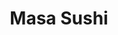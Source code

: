 ---
layout: place
title: "Masa Sushi"
permalink: /texas/dickinson/masa-sushi.html
stateAbbr: TX
stateName: Texas
cityName: Dickinson
place_id: ChIJwfGWvVaCQIYRLdhl9cR4j9A
photos:
  - name: >-
      places/ChIJwfGWvVaCQIYRLdhl9cR4j9A/photos/AUy1YQ2_SGY1hrg6jlJsZL9_ltMX1xaFGoAc4NubeYqGLLOzAFEVB2OyuJh7-BkZXMPj_Pht491ybypkTZmF5aahXSMzDFOqq9m4BXBZfX7V_2-1V9fnrIfLzqG6eWjVPI50qB7fmQIVvf89xGGEBnCRZrA9Zrk2P6FNgZAvcUVFoMjRTCTc9yvsYDbORuZRu-tZcmfTwuGulydTx9K0HvDNApitUfY9rXMMikkBl4CHquCzCsIEB3stAGoQe5tx4krFLeGUrTmUo9S8iT7j6z2axI8SbXHiLUJtHIEBRYyttKwQXw
    widthPx: 2048
    heightPx: 1339
    authorAttributions:
      - displayName: Masa Sushi
        uri: https://maps.google.com/maps/contrib/117471363649043919745
        photoUri: >-
          https://lh3.googleusercontent.com/a-/ALV-UjUAodqD3wDwaRim9V1wkssubnQet76I429L8f1ixLddJPqc3ZH0=s100-p-k-no-mo
    flagContentUri: >-
      https://www.google.com/local/imagery/report/?cb_client=maps_api_places.places_api&image_key=!1e10!2sAF1QipNOvu_OZVcQ8PlNyApEwbxDk9UT6TWkMAqTSU63&hl=en-US
    googleMapsUri: >-
      https://www.google.com/maps/place//data=!3m4!1e2!3m2!1sAF1QipNOvu_OZVcQ8PlNyApEwbxDk9UT6TWkMAqTSU63!2e10!4m2!3m1!1s0x86408256bd96f1c1:0xd08f78c4f565d82d
  - name: >-
      places/ChIJwfGWvVaCQIYRLdhl9cR4j9A/photos/AUy1YQ0lh8RJCOp5ua0SVQC5q_ax1qgEIFALm1EKTPQ3e8kRNQyjVxLN43DJLS3wG781lzpJc7xJ50EHNlB2hODvAtVWsSUjA5CzU-SyfsHItxOmLrRmChoLnkO9xBYxYeSHMIxmA2DQxHxMBhOsqmIUAZuSNdQqyxq1VdEAppGkyO8HwoIr_3CzKI7um257hp1Nf7vgpBNhu5PTjrsCUvkFce9QvaNy-qh-Xck9SnZInoHeNWarpNhY4mx4zxnt1b29iKe7LafqPhlIovucf2vAM9E6xHpLrTGAaZAPtT6Syy4gTmEcoR0UdnoldMSmsofqTAzVRd-7vpBt8vZqwa3sOuzDcFNVYVWPCWPvrikWFLrVV70ZQeAvYoNjB-XUmunSGkUYX0qMUb8UDwgAn4RYcLvkLQMzzrd6saPqsq-VHrBQwJ4X
    widthPx: 2372
    heightPx: 1868
    authorAttributions:
      - displayName: Susan Hickman
        uri: https://maps.google.com/maps/contrib/112919620124393497096
        photoUri: >-
          https://lh3.googleusercontent.com/a-/ALV-UjXxYWD3IIxbEpmsGXqLJVfYtPkkmLRZ2f_BEYcv4ZJxAaSFJhel=s100-p-k-no-mo
    flagContentUri: >-
      https://www.google.com/local/imagery/report/?cb_client=maps_api_places.places_api&image_key=!1e10!2sCIHM0ogKEICAgICvpdTatwE&hl=en-US
    googleMapsUri: >-
      https://www.google.com/maps/place//data=!3m4!1e2!3m2!1sCIHM0ogKEICAgICvpdTatwE!2e10!4m2!3m1!1s0x86408256bd96f1c1:0xd08f78c4f565d82d
  - name: >-
      places/ChIJwfGWvVaCQIYRLdhl9cR4j9A/photos/AUy1YQ3tGM599ocV_D1qUB1MZv575dZaZ_-dI1iJShMs0ncloUbspgVTOnBksAGoSHv_eWeCsz7hsw8A1rxjwn2VbvEgzg-QMRTfwcE1xpTQhwksCHj6nNMCAKSuoYmEPuM0czy-arxQIOCQBWHR9ITrpKlbOzpQWUr_yW7VtIoR0VwcMnyAA7QXTMu7CawDA4NwilWtDFDLmwSn-v3J10nHpQX4d3w1k7Ktz8sjkf6Cbj3VuVuXkxe4x9zOWU1LHONIwzWi_iZvk3bbUZW7Tn9QoVDuI_l0fKImlQkSDvv2psH-N5RjcLMKfZ9v5MFFnY9pabY2dFLMXYOJOjlsm_8QJodHU8g2JuaqmaPV2h6z-89dNC7XPIoMQfdIptHNJvrtDdqCflBW2KEoVgqK7Xj6TL1awIx1y8dv7gKP_OwsbVyhGF4
    widthPx: 4032
    heightPx: 3024
    authorAttributions:
      - displayName: Krystal Trevino
        uri: https://maps.google.com/maps/contrib/106493794833015151361
        photoUri: >-
          https://lh3.googleusercontent.com/a-/ALV-UjVIyl7rTCdVvGxZixT6RI3xwYAdy2DilXkHMnngU_GYzsGx_6y0=s100-p-k-no-mo
    flagContentUri: >-
      https://www.google.com/local/imagery/report/?cb_client=maps_api_places.places_api&image_key=!1e10!2sCIHM0ogKEICAgICD8dHK2gE&hl=en-US
    googleMapsUri: >-
      https://www.google.com/maps/place//data=!3m4!1e2!3m2!1sCIHM0ogKEICAgICD8dHK2gE!2e10!4m2!3m1!1s0x86408256bd96f1c1:0xd08f78c4f565d82d
  - name: >-
      places/ChIJwfGWvVaCQIYRLdhl9cR4j9A/photos/AUy1YQ0qPWNTRiCHPfpAaszv1e04pX0QBfdAuwnS4SGsbFK-JNxqSdKCPP5UCMEDMp5GuZGAA-TG7qPceYL4ER0xBu9ifiika6pg292TckdqDzyh8W6kmL2KIwoVV8pNo492QL96VGP2eqTVVL0rPXDpdQypWgsO4SIAjpWJ6yrnrODpVfqojMWV6A9y4rSlbWlzU8jS8uL2GaxB4sXE5vyOjvbLXkhf4UY53FrYOjQ26U2J-R0TtK6_Ltt1gvHe3SHSHshgj0wQLK_6c3ruNuWh30vDfCF0iDPPqwWvK5YS2cfgi4c-aBHgIpBBsP-Sp3K9iptXVG9rMywJUU1fZyMWcPQcXQGbDdtEPlL7xckf32-pE4pFdApCZXRkY0l87djty78rH1aPrAXmssd_GJy7T9bb0UvBcovOoRLdvIvuKjEkTA
    widthPx: 3024
    heightPx: 4032
    authorAttributions:
      - displayName: jared dornak
        uri: https://maps.google.com/maps/contrib/103547516598821505359
        photoUri: >-
          https://lh3.googleusercontent.com/a/ACg8ocJ6_Sx2E4-ZZd2Zi3NxwlMFRD5CP4E4455WKjumdHSGG_5kIQ=s100-p-k-no-mo
    flagContentUri: >-
      https://www.google.com/local/imagery/report/?cb_client=maps_api_places.places_api&image_key=!1e10!2sCIHM0ogKEICAgICr2P3ffg&hl=en-US
    googleMapsUri: >-
      https://www.google.com/maps/place//data=!3m4!1e2!3m2!1sCIHM0ogKEICAgICr2P3ffg!2e10!4m2!3m1!1s0x86408256bd96f1c1:0xd08f78c4f565d82d
  - name: >-
      places/ChIJwfGWvVaCQIYRLdhl9cR4j9A/photos/AUy1YQ36XsF8g4noxdDzhJecQU2uQiyzraQv0Q6dpTYcZ32TVq6xWwYVl-Kw7884ueLDdbQ47ye2caKcTm0icUOfSWZ0QijvvLbBTWpRr3FA8dhNBG3yvNropqpg6Q6guCYi1_L24DASbSHPOSCGZrCYPBYNfDGm_hgi1fcDQ_XG20Wb4WVTyORnwmj1hifPDEqRVbHBPKQownoDxLh3WVCta77iuo7LHSIxCxXWfiX2XzUNJLaW9ZDeQuEifk6o7A8XNepgqZWsIN0rgFzGO6PVqsxEfBROGZZdmZC9X0IoldKsPQAP4qu6epNiqaSWN7dqNpfot2AoO_dFcNuZs2ZcIR97-DuAcaPcbTxaTQitBf7P0YMQHBi85-UA1o9qF8l9qm6oofu03yK6-qOFYC1FXT3jtn_F4tBk0zX7CubVZsNUq78
    widthPx: 3018
    heightPx: 4024
    authorAttributions:
      - displayName: kunal aggarwal
        uri: https://maps.google.com/maps/contrib/103097829738453395304
        photoUri: >-
          https://lh3.googleusercontent.com/a/ACg8ocLqITVbddDhuYsu-wtY-SkTZgjprOUcI_sXAJPEeTYkUN2oNA=s100-p-k-no-mo
    flagContentUri: >-
      https://www.google.com/local/imagery/report/?cb_client=maps_api_places.places_api&image_key=!1e10!2sCIHM0ogKEICAgIDCifHv0wE&hl=en-US
    googleMapsUri: >-
      https://www.google.com/maps/place//data=!3m4!1e2!3m2!1sCIHM0ogKEICAgIDCifHv0wE!2e10!4m2!3m1!1s0x86408256bd96f1c1:0xd08f78c4f565d82d
  - name: >-
      places/ChIJwfGWvVaCQIYRLdhl9cR4j9A/photos/AUy1YQ1v_3Uv_xKdcLWP1n5VfJPmrBJ5Io2ErlM6losfCKeY8QvPW3z9x6XU67gmtue8A61yAgUA_p_KTm79pmI7bSWlbLj2oH5Pe_3dTDOeiPz2A1vOlF-IWl-_opSInLlsQfppajNoDJeSDbPvsUocMVQY0C70y_OmmCetDmNbFoeEscjiwpt6lvjoq10ywuz1jY-hVHuxk5Cf5yrBZfYlR7WQH0n-3-yZ7x5KPqpuDRw3yKxyJAIeneEAI9PHVoDuLlv2ImKgTJ_ha8umkeBAgmGFeanbtHW1amgSJxoXw5ukjjF4uN7wmTWeF4Rp1I36laYupGmzDT4cDQB3CGT56LhFkWSlGiMObgPKFCcDxspnF-hzKVSJAkhLsMO4DMqr8jh2XYFYPPTJWF8LjtwVj2gZrRUSEafhC6ORJ3JETAqDY9ma
    widthPx: 4032
    heightPx: 3024
    authorAttributions:
      - displayName: Deedee G
        uri: https://maps.google.com/maps/contrib/111370964742556391470
        photoUri: >-
          https://lh3.googleusercontent.com/a-/ALV-UjUMVs-6zKnyOgT1wYd08nlYJvFQcVhWO1YpNwCPY0h-DMVD3AUF=s100-p-k-no-mo
    flagContentUri: >-
      https://www.google.com/local/imagery/report/?cb_client=maps_api_places.places_api&image_key=!1e10!2sCIHM0ogKEICAgIChp_u69AE&hl=en-US
    googleMapsUri: >-
      https://www.google.com/maps/place//data=!3m4!1e2!3m2!1sCIHM0ogKEICAgIChp_u69AE!2e10!4m2!3m1!1s0x86408256bd96f1c1:0xd08f78c4f565d82d
  - name: >-
      places/ChIJwfGWvVaCQIYRLdhl9cR4j9A/photos/AUy1YQ3HVyFd_VjXeXxP1i46AEu2REhbVuYwZaDUp82jO6-pK4hd0py5c8Axp30UAMU-7spuM-bLT0rq2SGJkJeXqFACNCBVI5OoUm4RVLqVdY8TJnZcp1cHl6r8zV-kif8NXvyytg0LzHhSfxdk0lcztFRP1GS-ZUcem_jnAf_ttX7ShWdFsjw_z20hCTAQlecZAk1yk7dw5Y1Dw2LhPtiFAPxbpkL0PQCrz47xl45LGhzF7JNvPTPmSkUzD42XZjAvRmnuYRSVkO2HL8dIFCFX2zH46nal6u2Knfgo1zEefSgonWFn6TavJmxpDqnVQlXs22Eo7TIvWSuWyDukLQzW6meBUZ066pizOQONMWMRP3PVoVUdF9ibSFiuW5KL9sf7O85XSnP28Dyu7XZ2t2rpJXuAEssZ2ld6NINKMoTMWnX5UG-v
    widthPx: 4032
    heightPx: 3024
    authorAttributions:
      - displayName: Krishna Paul
        uri: https://maps.google.com/maps/contrib/116300684034790783437
        photoUri: >-
          https://lh3.googleusercontent.com/a-/ALV-UjUpOvwAFoqfAL2ikjsPXihtEyh-ckHUtZskAqWhTGCaWFhPNemK=s100-p-k-no-mo
    flagContentUri: >-
      https://www.google.com/local/imagery/report/?cb_client=maps_api_places.places_api&image_key=!1e10!2sCIHM0ogKEICAgIDnuIO_9gE&hl=en-US
    googleMapsUri: >-
      https://www.google.com/maps/place//data=!3m4!1e2!3m2!1sCIHM0ogKEICAgIDnuIO_9gE!2e10!4m2!3m1!1s0x86408256bd96f1c1:0xd08f78c4f565d82d
  - name: >-
      places/ChIJwfGWvVaCQIYRLdhl9cR4j9A/photos/AUy1YQ3g2sCZkUeh_EuN7hFN1JmrtE_CJ3n69IH4ea89tF0_DoXHMEillGc1ybfxXQMNaSM74WyP7s0RZJ1p9gQzDjrZE72bXGmz-s_gaxSBE0G_nEeHqrd-Gb0rPOOM2lBkf81PFvsS69PS3hR75B-Gzsy9gBLJGBKMfH5BugC-BUKorkNkmw55TSvN-CD3hvJeTeMZ_M9hFsCI25pXOBqhwTHQf0b0dwL7FQerexbdEIEL87JW-q4cxj9zTodFSQHW1e60jkozLGJJiNKff88JC1MjIwN8TG4suJMEmbVn4PKico0aNrjXPrWP8jtzv5S4MnWECE6Eiw0nEidK-Vm7zAl2432ujuU2iuf9dZu6RHCEKB57czRm7dVRLbHap6rpfIM8llEW5eZPkG2GuzBxJ0BlWWljzBXosZv9RoNdxEfKXRTD
    widthPx: 3024
    heightPx: 4032
    authorAttributions:
      - displayName: jared dornak
        uri: https://maps.google.com/maps/contrib/103547516598821505359
        photoUri: >-
          https://lh3.googleusercontent.com/a/ACg8ocJ6_Sx2E4-ZZd2Zi3NxwlMFRD5CP4E4455WKjumdHSGG_5kIQ=s100-p-k-no-mo
    flagContentUri: >-
      https://www.google.com/local/imagery/report/?cb_client=maps_api_places.places_api&image_key=!1e10!2sCIHM0ogKEICAgICr2P3fvgE&hl=en-US
    googleMapsUri: >-
      https://www.google.com/maps/place//data=!3m4!1e2!3m2!1sCIHM0ogKEICAgICr2P3fvgE!2e10!4m2!3m1!1s0x86408256bd96f1c1:0xd08f78c4f565d82d
  - name: >-
      places/ChIJwfGWvVaCQIYRLdhl9cR4j9A/photos/AUy1YQ18e2wo5Z-AJldqYMoniL-IA5KlGwyZoMRNL5M8dldaGZwr3jFuG0qgXaF5mGObzE_0WnEGD1_wYOsV0DFt0EUy3oAw3wqsK2D6NiP3wwV7mzPBlBAiEQH3kpfgTrqguN4vmaA9CkqjL19oIsVO8gVpPp6kweCDN3ttf1ilI3ULnkIfX46vIiNF7MLMnxx2-kix0DrRHJ_k9fjBnp7nWrC_4x8fv-INqBhKUgkQy_2pOv8Io4XaTNyxXSdHonxyF2QFuIOVTVSuo0zlHyeelufE0VYqAJrNvA6bk2i7v-vg8Gpv4lNx5ReM99q472ea_9SJ-6QXhFNzbdOILezToE3Yo3vTE3HXK3IB7V81hBl1JD0ZZRecCnC06leUlNHDjZWBy_MkyWdkCz-S7ek022RtNMLdBS8rUDQpcxgArGg
    widthPx: 4032
    heightPx: 3024
    authorAttributions:
      - displayName: Tammy Nguyen
        uri: https://maps.google.com/maps/contrib/100453005113671197206
        photoUri: >-
          https://lh3.googleusercontent.com/a/ACg8ocJF_CEwQoQo09fqGmXufEKKFHwg5qPOdIcQ7pJfyhe_Bi0oXA=s100-p-k-no-mo
    flagContentUri: >-
      https://www.google.com/local/imagery/report/?cb_client=maps_api_places.places_api&image_key=!1e10!2sCIHM0ogKEICAgICD37ifYQ&hl=en-US
    googleMapsUri: >-
      https://www.google.com/maps/place//data=!3m4!1e2!3m2!1sCIHM0ogKEICAgICD37ifYQ!2e10!4m2!3m1!1s0x86408256bd96f1c1:0xd08f78c4f565d82d
  - name: >-
      places/ChIJwfGWvVaCQIYRLdhl9cR4j9A/photos/AUy1YQ3x4qusiDj58NozdTPHdZJ2din4R93hTZA1ULqFPLxLcpkSsHXu9eLU5-QscsjUyuo6_GCVrerE3YuBa496xrRYvs82PKJLSrzBNOu2S3NsFbp-SPZntjtHKdoUfeDBIlXUdiftN8IW3iTaQEBqC5-ia_cyNVSzulWX8L8XZSAvAF2I7_KTZZ92K-Qp0Wrb_B0g8-XinvHURnwtuLOuWE042ykLqOmHnqVR1Jp9yyB7jco2_7tgZWd6pjWn0cEl-0eXtN1w9gw3p0pklEfSBZ43c4FmZe-KjtLN_aGCFqSZMIEaWP30VD5AtF7U6tMAHWSEH9AkfPwvpa5KHRwjhwto8O8ixqLLP8HROIqJXsNuhbUIQmy-6pWrK0JwGwHPiOWvhsDNK235379j0PB8D_a70n8O0_gaVRx8Lf1xrG2zUYOj
    widthPx: 3600
    heightPx: 4800
    authorAttributions:
      - displayName: Lindsey
        uri: https://maps.google.com/maps/contrib/112466401656542396344
        photoUri: >-
          https://lh3.googleusercontent.com/a/ACg8ocIX3VIJU0wnkQvpBj6xxVEopCdpL5iETGCWpEVpZLeFTyt3D-qD=s100-p-k-no-mo
    flagContentUri: >-
      https://www.google.com/local/imagery/report/?cb_client=maps_api_places.places_api&image_key=!1e10!2sCIHM0ogKEICAgIDZ5LOu_gE&hl=en-US
    googleMapsUri: >-
      https://www.google.com/maps/place//data=!3m4!1e2!3m2!1sCIHM0ogKEICAgIDZ5LOu_gE!2e10!4m2!3m1!1s0x86408256bd96f1c1:0xd08f78c4f565d82d
address: '1804 Farm to W. Market Road 646 #R, Dickinson, TX 77539, USA'
street: '1804 Farm to W. Market Road 646 #R'
city: Dickinson
state: TX
zip: '77539'
country: USA
neighborhood: null
latitude: '29.465312'
longitude: '-95.093949'
accessibility_options:
  wheelchairAccessibleParking: true
  wheelchairAccessibleEntrance: true
  wheelchairAccessibleRestroom: true
  wheelchairAccessibleSeating: true
business_status: OPERATIONAL
name: Masa Sushi
google_maps_links:
  directionsUri: >-
    https://www.google.com/maps/dir//''/data=!4m7!4m6!1m1!4e2!1m2!1m1!1s0x86408256bd96f1c1:0xd08f78c4f565d82d!3e0
  placeUri: https://maps.google.com/?cid=15028363268884650029
  writeAReviewUri: >-
    https://www.google.com/maps/place//data=!4m3!3m2!1s0x86408256bd96f1c1:0xd08f78c4f565d82d!12e1
  reviewsUri: >-
    https://www.google.com/maps/place//data=!4m4!3m3!1s0x86408256bd96f1c1:0xd08f78c4f565d82d!9m1!1b1
  photosUri: >-
    https://www.google.com/maps/place//data=!4m3!3m2!1s0x86408256bd96f1c1:0xd08f78c4f565d82d!10e5
primary_type: Japanese Restaurant
opening_hours:
  regular: null
  current: null
secondary_opening_hours:
  regular:
    weekdayDescriptions: null
    type: null
  current:
    weekdayDescriptions: null
    type: null
phone: null
price_level: null
price_range: null
rating: null
rating_count: 0
website: null
description: null
reviews: null
parking_options: null
payment_options: null
allow_dogs: null
curbside_pickup: null
delivery: null
dine_in: null
good_for_children: null
good_for_groups: null
good_for_sports: null
live_music: null
menu_for_children: null
outdoor_seating: null
reservable: null
restroom: null
serves_beer: null
serves_breakfast: null
serves_brunch: null
serves_cocktails: null
serves_coffee: null
serves_dinner: null
serves_dessert: null
serves_lunch: null
serves_vegetarian_food: null
serves_wine: null
takeout: null
slug: Masa-Sushi

---